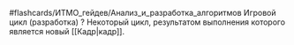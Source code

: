 #flashcards/ИТМО_гейдев/Анализ_и_разработка_алгоритмов 
Игровой цикл (разработка)
?
Некоторый цикл, результатом выполнения которого является новый [[Кадр|кадр]].